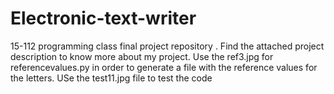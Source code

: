 # Electronic-text-writer
15-112 programming class final project repository . 
Find the attached project description to know more about my project.
Use the ref3.jpg for referencevalues.py in order to generate a file with the reference values for the letters.
USe the test11.jpg file to test the code 
